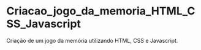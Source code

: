 # Criacao_jogo_da_memoria_HTML_CSS_Javascript
Criação de um jogo da memória utilizando HTML, CSS e Javascript.
